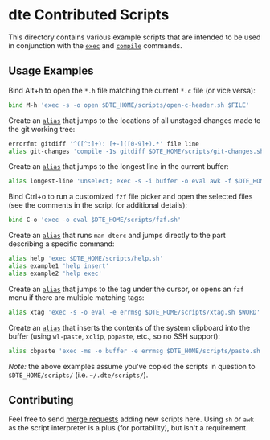 dte Contributed Scripts
=======================

This directory contains various example scripts that are intended to be
used in conjunction with the [`exec`] and [`compile`] commands.

Usage Examples
--------------

Bind Alt+h to open the `*.h` file matching the current `*.c` file
(or vice versa):

```sh
bind M-h 'exec -s -o open $DTE_HOME/scripts/open-c-header.sh $FILE'
```

Create an [`alias`] that jumps to the locations of all unstaged
changes made to the git working tree:

```sh
errorfmt gitdiff '^([^:]+): [+-]([0-9]+).*' file line
alias git-changes 'compile -1s gitdiff $DTE_HOME/scripts/git-changes.sh'
```

Create an [`alias`] that jumps to the longest line in the current buffer:

```sh
alias longest-line 'unselect; exec -s -i buffer -o eval awk -f $DTE_HOME/scripts/longest-line.awk'
```

Bind Ctrl+o to run a customized `fzf` file picker and open the selected files
(see the comments in the script for additional details):

```sh
bind C-o 'exec -o eval $DTE_HOME/scripts/fzf.sh'
```

Create an [`alias`] that runs `man dterc` and jumps directly to the part
describing a specific command:

```sh
alias help 'exec $DTE_HOME/scripts/help.sh'
alias example1 'help insert'
alias example2 'help exec'
```

Create an [`alias`] that jumps to the tag under the cursor, or opens an
`fzf` menu if there are multiple matching tags:

```sh
alias xtag 'exec -s -o eval -e errmsg $DTE_HOME/scripts/xtag.sh $WORD'
```

Create an [`alias`] that inserts the contents of the system clipboard into
the buffer (using `wl-paste`, `xclip`, `pbpaste`, etc., so no SSH support):

```sh
alias cbpaste 'exec -ms -o buffer -e errmsg $DTE_HOME/scripts/paste.sh'
```

*Note:* the above examples assume you've copied the scripts in question
to `$DTE_HOME/scripts/` (i.e. `~/.dte/scripts/`).

Contributing
------------

Feel free to send [merge requests] adding new scripts here. Using `sh`
or `awk` as the script interpreter is a plus (for portability), but
isn't a requirement.


[`alias`]: https://craigbarnes.gitlab.io/dte/dterc.html#alias
[`compile`]: https://craigbarnes.gitlab.io/dte/dterc.html#compile
[`exec`]: https://craigbarnes.gitlab.io/dte/dterc.html#exec
[merge requests]: https://gitlab.com/craigbarnes/dte/-/merge_requests
